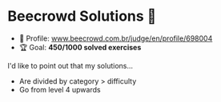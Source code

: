 # Beecrowd Solutions 🐝

* 👤 Profile: www.beecrowd.com.br/judge/en/profile/698004
* 🏆 Goal: **450/1000 solved exercises**

I'd like to point out that my solutions...

* Are divided by category > difficulty
* Go from level 4 upwards
